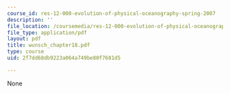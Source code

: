 ```yaml
---
course_id: res-12-000-evolution-of-physical-oceanography-spring-2007
description: ''
file_location: /coursemedia/res-12-000-evolution-of-physical-oceanography-spring-2007/2f7dd68db9223a064a749be80f7681d5_wunsch_chapter18.pdf
file_type: application/pdf
layout: pdf
title: wunsch_chapter18.pdf
type: course
uid: 2f7dd68db9223a064a749be80f7681d5

---
```

None